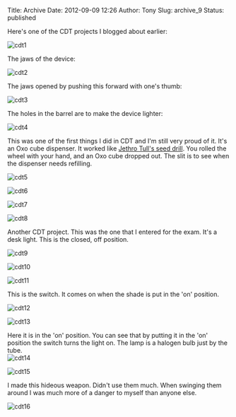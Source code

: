 Title: Archive
Date: 2012-09-09 12:26
Author: Tony
Slug: archive_9
Status: published

Here's one of the CDT projects I blogged about earlier:  

![cdt1]({static}/images/2012/IMG_20120908_204650.jpg)

The jaws of the device:  

![cdt2]({static}/images/2012/IMG_20120908_204704.jpg)

The jaws opened by pushing this forward with one's thumb:  
  
![cdt3]({static}/images/2012/IMG_20120908_204712.jpg)

The holes in the barrel are to make the device lighter:  

![cdt4]({static}/images/2012/IMG_20120908_204739.jpg)

This was one of the first things I did in CDT and I'm still very proud of it. It's an Oxo cube dispenser. It worked like [Jethro Tull's seed drill](http://en.wikipedia.org/wiki/Seed_drill). You rolled the wheel with your hand, and an Oxo cube dropped out. The slit is to see when the dispenser needs refilling.  
  
![cdt5]({static}/images/2012/IMG_20120908_205134.jpg)

![cdt6]({static}/images/2012/IMG_20120908_205151.jpg)

![cdt7]({static}/images/2012/IMG_20120908_205212.jpg)

![cdt8]({static}/images/2012/IMG_20120908_205227.jpg)

Another CDT project. This was the one that I entered for the exam. It's a desk light. This is the closed, off position.  
  
![cdt9]({static}/images/2012/IMG_20120908_205408.jpg)

![cdt10]({static}/images/2012/IMG_20120908_205417.jpg)

![cdt11]({static}/images/2012/IMG_20120908_205445.jpg)

This is the switch. It comes on when the shade is put in the 'on' position.  
  
![cdt12]({static}/images/2012/IMG_20120908_205503.jpg)

![cdt13]({static}/images/2012/IMG_20120908_205519.jpg)

Here it is in the 'on' position. You can see that by putting it in the 'on' position the switch turns the light on. The lamp is a halogen bulb just by the tube.  
![cdt14]({static}/images/2012/IMG_20120908_205602.jpg)

![cdt15]({static}/images/2012/IMG_20120908_205625.jpg)

I made this hideous weapon. Didn't use them much. When swinging them around I was much more of a danger to myself than anyone else.  
  
![cdt16]({static}/images/2012/IMG_20120908_205820.jpg)
